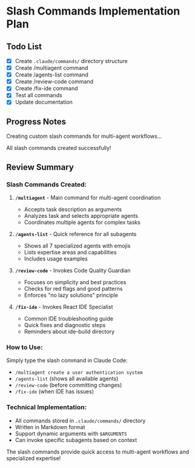 # Slash Commands Implementation Plan

## Todo List

- [x] Create `.claude/commands/` directory structure
- [x] Create /multiagent command
- [x] Create /agents-list command
- [x] Create /review-code command
- [x] Create /fix-ide command
- [x] Test all commands
- [x] Update documentation

## Progress Notes

Creating custom slash commands for multi-agent workflows...

All slash commands created successfully!

## Review Summary

### Slash Commands Created:

1. **`/multiagent`** - Main command for multi-agent coordination
   - Accepts task description as arguments
   - Analyzes task and selects appropriate agents
   - Coordinates multiple agents for complex tasks

2. **`/agents-list`** - Quick reference for all subagents
   - Shows all 7 specialized agents with emojis
   - Lists expertise areas and capabilities
   - Includes usage examples

3. **`/review-code`** - Invokes Code Quality Guardian
   - Focuses on simplicity and best practices
   - Checks for red flags and good patterns
   - Enforces "no lazy solutions" principle

4. **`/fix-ide`** - Invokes React IDE Specialist
   - Common IDE troubleshooting guide
   - Quick fixes and diagnostic steps
   - Reminders about ide-build directory

### How to Use:

Simply type the slash command in Claude Code:
- `/multiagent create a user authentication system`
- `/agents-list` (shows all available agents)
- `/review-code` (before committing changes)
- `/fix-ide` (when IDE has issues)

### Technical Implementation:

- All commands stored in `.claude/commands/` directory
- Written in Markdown format
- Support dynamic arguments with `$ARGUMENTS`
- Can invoke specific subagents based on context

The slash commands provide quick access to multi-agent workflows and specialized expertise!
